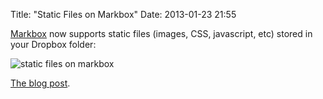 Title: "Static Files on Markbox"
Date: 2013-01-23 21:55

[Markbox](http://markbox.io) now supports static files (images, CSS, javascript, etc) stored in your Dropbox folder:

![static files on markbox](/user/static/img/monkinetic_static_files.png)

[The blog post](http://blog.markbox.io/2013/01/23/dropbox-based-static-files-are-live).